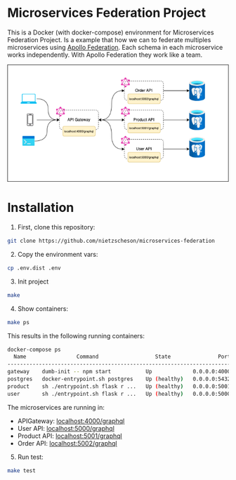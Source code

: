 Microservices Federation Project
==============

This is a Docker (with docker-compose) environment for Microservices Federation Project.
Is a example that how we can to federate multiples microservices using [Apollo Federation](https://www.apollographql.com/docs/federation/).
Each schema in each microservice works independently. With Apollo Federation they work like a team.

![Microservices Federation](./docs/microservices-federation.png?raw=true "Graph of Microservices Federation")

# Installation

1. First, clone this repository:

```bash
git clone https://github.com/nietzscheson/microservices-federation
```
2. Copy the environment vars:

```bash
cp .env.dist .env
```
3. Init project
```bash
make
```
4. Show containers:
```bash
make ps
```
This results in the following running containers:
```bash
docker-compose ps
  Name                Command                  State               Ports
---------------------------------------------------------------------------------
gateway    dumb-init -- npm start           Up             0.0.0.0:4000->80/tcp
postgres   docker-entrypoint.sh postgres    Up (healthy)   0.0.0.0:5432->5432/tcp
product    sh ./entrypoint.sh flask r ...   Up (healthy)   0.0.0.0:5001->5000/tcp
user       sh ./entrypoint.sh flask r ...   Up (healthy)   0.0.0.0:5000->5000/tcp
```
The microservices are running in:

- APIGateway: [localhost:4000/graphql](http://localhost:4000/graphql)
- User API: [localhost:5000/graphql](http://localhost:5000/graphql)
- Product API: [localhost:5001/graphql](http://localhost:5001/graphql)
- Order API: [localhost:5002/graphql](http://localhost:5002/graphql)

5. Run test:
```bash
make test
```
